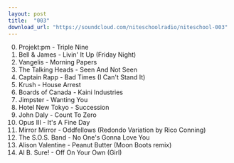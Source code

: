 ```yaml
---
layout: post
title:  "003"
download_url: "https://soundcloud.com/niteschoolradio/niteschool-003"
---
```

 
0. Projekt:pm - Triple Nine
0. Bell & James - Livin' It Up (Friday Night)
0. Vangelis - Morning Papers
0. The Talking Heads - Seen And Not Seen
0. Captain Rapp - Bad Times (I Can't Stand It)
0. Krush - House Arrest
0. Boards of Canada - Kaini Industries
0. Jimpster - Wanting You
0. Hotel New Tokyo - Succession
0. John Daly - Count To Zero
0. Opus III - It's A Fine Day
0. Mirror Mirror - Oddfellows (Redondo Variation by Rico Conning)
0. The S.O.S. Band - No One's Gonna Love You
0. Alison Valentine - Peanut Butter (Moon Boots remix)
0. Al B. Sure! - Off On Your Own (Girl)

